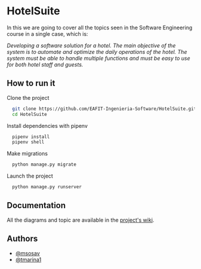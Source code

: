 # HotelSuite

In this we are going to cover all the topics seen in the Software Engineering course in a single case, which is:

_Developing a software solution for a hotel. The main objective of the system is to automate and optimize the daily operations of the hotel. The system must be able to handle multiple functions and must be easy to use for both hotel staff and guests._

## How to run it

Clone the project

```bash
  git clone https://github.com/EAFIT-Ingenieria-Software/HotelSuite.git
  cd HotelSuite
```

Install dependencies with pipenv

```bash
  pipenv install
  pipenv shell
```

Make migrations

```bash
  python manage.py migrate
```

Launch the project

```bash
  python manage.py runserver
```

## Documentation

All the diagrams and topic are available in the [project's wiki](https://github.com/EAFIT-Ingenieria-Software/HotelSuite/wiki).

## Authors

- [@msosav](https://www.github.com/msosav)
- [@tmarina1](https://www.github.com/tmarina1)
